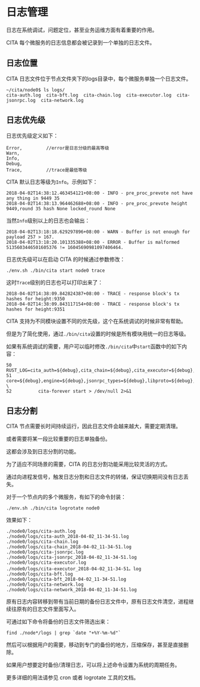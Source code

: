 # 日志管理
日志在系统调试，问题定位，甚至业务运维方面有着重要的作用。

CITA 每个微服务的日志信息都会被记录到一个单独的日志文件。

## 日志位置
CITA 日志文件位于节点文件夹下的logs目录中，每个微服务单独一个日志文件。
```
~/cita/node0$ ls logs/
cita-auth.log  cita-bft.log  cita-chain.log  cita-executor.log  cita-jsonrpc.log  cita-network.log 
```

## 日志优先级
日志优先级定义如下：
```
Error,         //error是日志分级的最高等级
Warn,
Info,
Debug,
Trace,         //trace是最低等级
```
CITA 默认日志等级为`Info`。示例如下：
```
2018-04-02T14:38:12.463454121+08:00 - INFO - pre_proc_prevote not have any thing in 9449 35
2018-04-02T14:38:13.964462688+08:00 - INFO - pre_proc_prevote height 9449,round 35 hash None locked_round None
```
当然`Info`级别以上的日志也会输出：
```
2018-04-02T13:18:18.629297896+08:00 - WARN - Buffer is not enough for payload 257 > 167.
2018-04-02T13:18:20.101335388+08:00 - ERROR - Buffer is malformed 5135603446501605376 != 16045690981097406464.
```
日志优先级可以在启动 CITA 的时候通过参数修改：
```
./env.sh ./bin/cita start node0 trace
```
这时`Trace`级别的日志也可以打印出来了：
```
2018-04-02T14:38:09.842824387+08:00 - TRACE - response block's tx hashes for height:9350
2018-04-02T14:38:09.843117154+08:00 - TRACE - response block's tx hashes for height:9351
```
CITA 支持为不同模块设置不同的优先级，这个在系统调试的时候非常有帮助。

但是为了简化使用，通过`./bin/cita`设置的时候是所有模块用统一的日志等级。

如果有系统调试的需要，用户可以临时修改`./bin/cita`中`start`函数中的如下内容：
```
50          RUST_LOG=cita_auth=${debug},cita_chain=${debug},cita_executor=${debug},cita_jsonrpc=${debug},cita_network=${debug},cita_bft=${debug},\
51  core=${debug},engine=${debug},jsonrpc_types=${debug},libproto=${debug},proof=${debug},txpool=${debug} \
52          cita-forever start > /dev/null 2>&1
```

## 日志分割
CITA 节点需要长时间持续运行，因此日志文件会越来越大，需要定期清理。

或者需要将某一段比较重要的日志单独备份。

这都会涉及到日志分割的功能。

为了适应不同场景的需要，CITA 的日志分割功能采用比较灵活的方式。

通过向进程发信号，触发日志分割和日志文件的转储，保证切换期间没有日志丢失。

对于一个节点内的多个微服务，有如下的命令封装：
```
./env.sh ./bin/cita logrotate node0
```
效果如下：
```
./node0/logs/cita-auth.log
./node0/logs/cita-auth_2018-04-02_11-34-51.log
./node0/logs/cita-chain.log
./node0/logs/cita-chain_2018-04-02_11-34-51.log
./node0/logs/cita-jsonrpc.log
./node0/logs/cita-jsonrpc_2018-04-02_11-34-51.log
./node0/logs/cita-executor.log
./node0/logs/cita-executor_2018-04-02_11-34-51。log
./node0/logs/cita-bft.log
./node0/logs/cita-bft_2018-04-02_11-34-51.log
./node0/logs/cita-network.log
./node0/logs/cita-network_2018-04-02_11-34-51.log
```
原有日志内容转移到带有当前日期的备份日志文件中，原有日志文件清空，进程继续往原有的日志文件里面写入。

可通过如下命令将备份的日志文件筛选出来：
```
find ./node*/logs | grep `date "+%Y-%m-%d"`
```
然后可以根据用户的需要，移动到专门的备份的地方，压缩保存，甚至是直接删除。

如果用户想要定时备份/清理日志，可以将上述命令设置为系统的周期任务。

更多详细的用法请参见 cron 或者 logrotate 工具的文档。
